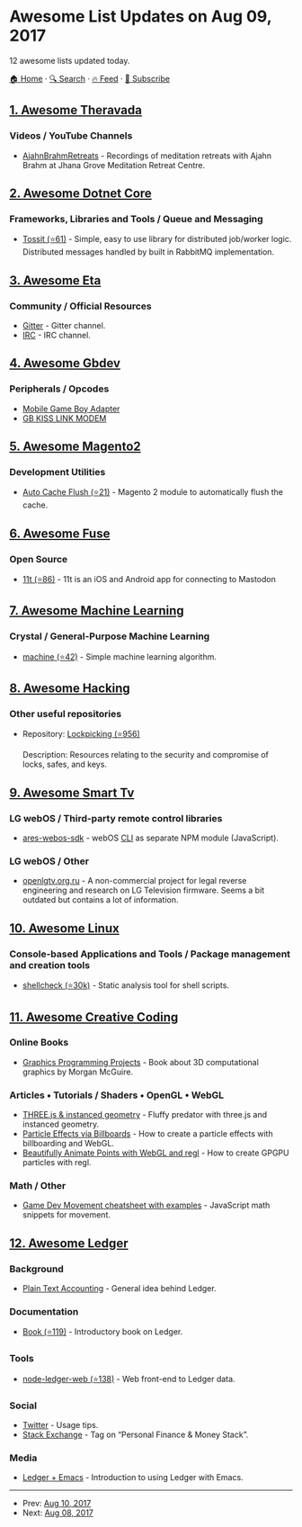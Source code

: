 # Awesome List Updates on Aug 09, 2017

12 awesome lists updated today.

[🏠 Home](/README.md) · [🔍 Search](https://test.trackawesomelist.com/search/) · [🔥 Feed](https://test.trackawesomelist.com/feed.xml) · [📮 Subscribe](https://trackawesomelist.us17.list-manage.com/subscribe?u=d2f0117aa829c83a63ec63c2f&id=36a103854c)



## [1. Awesome Theravada](/content/johnjago/awesome-theravada/README.md)

### Videos / YouTube Channels

*   [AjahnBrahmRetreats](https://www.youtube.com/user/AjahnBrahmRetreats) - Recordings of meditation retreats with Ajahn Brahm at Jhana Grove Meditation Retreat Centre.

## [2. Awesome Dotnet Core](/content/thangchung/awesome-dotnet-core/README.md)

### Frameworks, Libraries and Tools / Queue and Messaging

*   [Tossit (⭐61)](https://github.com/turgayozgur/tossit) - Simple, easy to use library for distributed job/worker logic. Distributed messages handled by built in RabbitMQ implementation.

## [3. Awesome Eta](/content/sfischer13/awesome-eta/README.md)

### Community / Official Resources

*   [Gitter](https://gitter.im/typelead/eta) - Gitter channel.
*   [IRC](https://kiwiirc.com/client/irc.freenode.net/#eta-lang) - IRC channel.

## [4. Awesome Gbdev](/content/gbdev/awesome-gbdev/README.md)

### Peripherals / Opcodes

*   [Mobile Game Boy Adapter](https://bulbapedia.bulbagarden.net/wiki/Mobile_Game_Boy_Adapter)
*   [GB KISS LINK MODEM](http://nectaris.tg-16.com/GB-KISS-LINK-FAQ-hudson-gameboy-nectaris.html)

## [5. Awesome Magento2](/content/run-as-root/awesome-magento2/README.md)

### Development Utilities

*   [Auto Cache Flush (⭐21)](https://github.com/yireo/Yireo_AutoFlushCache) - Magento 2 module to automatically flush the cache.

## [6. Awesome Fuse](/content/fuse-compound/awesome-fuse/README.md)

### Open Source

*   [11t (⭐86)](https://github.com/jeroensmeets/mastodon-app) - 11t is an iOS and Android app for connecting to Mastodon

## [7. Awesome Machine Learning](/content/josephmisiti/awesome-machine-learning/README.md)

### Crystal / General-Purpose Machine Learning

*   [machine (⭐42)](https://github.com/mathieulaporte/machine) - Simple machine learning algorithm.

## [8. Awesome Hacking](/content/Hack-with-Github/Awesome-Hacking/README.md)

### Other useful repositories

- Repository: [Lockpicking (⭐956)](https://github.com/meitar/awesome-lockpicking)

  Description: Resources relating to the security and compromise of locks, safes, and keys.



## [9. Awesome Smart Tv](/content/vitalets/awesome-smart-tv/README.md)

### LG webOS / Third-party remote control libraries

*   [ares-webos-sdk](https://github.com/stevenvong/ares-webos-sdk) - webOS [CLI](http://webostv.developer.lge.com/sdk/using-webos-tv-cli/) as separate NPM module (JavaScript).

### LG webOS / Other

*   [openlgtv.org.ru](http://openlgtv.org.ru) - A non-commercial project for legal reverse engineering and research on LG Television firmware. Seems a bit outdated but contains a lot of information.

## [10. Awesome Linux](/content/inputsh/awesome-linux/README.md)

### Console-based Applications and Tools / Package management and creation tools

*   [shellcheck (⭐30k)](https://github.com/koalaman/shellcheck) - Static analysis tool for shell scripts.

## [11. Awesome Creative Coding](/content/terkelg/awesome-creative-coding/README.md)

### Online Books

*   [Graphics Programming Projects](http://graphicscodex.com/projects/projects/index.html) - Book about 3D computational graphics by Morgan McGuire.

### Articles • Tutorials / Shaders • OpenGL • WebGL

*   [THREE.js & instanced geometry](http://barradeau.com/blog/?p=1109) - Fluffy predator with three.js and instanced geometry.
*   [Particle Effects via Billboards](http://www.chinedufn.com/webgl-particle-effect-billboard-tutorial/) - How to create a particle effects with billboarding and WebGL.
*   [Beautifully Animate Points with WebGL and regl](https://peterbeshai.com/beautifully-animate-points-with-webgl-and-regl.html) - How to create GPGPU particles with regl.

### Math / Other

*   [Game Dev Movement cheatsheet with examples](http://www.somethinghitme.com/2013/11/13/snippets-i-always-forget-movement/) - JavaScript math snippets for movement.

## [12. Awesome Ledger](/content/sfischer13/awesome-ledger/README.md)

### Background

*   [Plain Text Accounting](http://plaintextaccounting.org/) - General idea behind Ledger.

### Documentation

*   [Book (⭐119)](https://github.com/rolfschr/GSWL-book) - Introductory book on Ledger.

### Tools

*   [node-ledger-web (⭐138)](https://github.com/slashdotdash/node-ledger-web) - Web front-end to Ledger data.

### Social

*   [Twitter](https://twitter.com/LedgerTips) - Usage tips.
*   [Stack Exchange](https://money.stackexchange.com/search?q=ledger-cli) - Tag on “Personal Finance & Money Stack”.

### Media

*   [Ledger + Emacs](https://www.youtube.com/watch?v=cjoCNRpLanY) - Introduction to using Ledger with Emacs.

---

- Prev: [Aug 10, 2017](/content/2017/08/10/README.md)
- Next: [Aug 08, 2017](/content/2017/08/08/README.md)